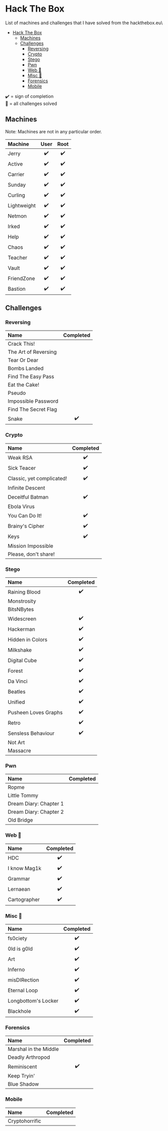 # Hack The Box
List of machines and challenges that I have solved from the hackthebox.eu\

<!--ts-->
   * [Hack The Box](#hack-the-box)
      * [Machines](#machines)
      * [Challenges](#challenges)
         * [Reversing](#reversing)
         * [Crypto](#crypto)
         * [Stego](#stego)
         * [Pwn](#pwn)
         * [Web :star2:](#web-star2)
         * [Misc :star2:](#misc-star2)
         * [Forensics](#forensics)
         * [Mobile](#mobile)
<!--te-->

:heavy_check_mark: = sign of completion \
:star2: = all challenges solved

## Machines
Note: Machines are not in any particular order.

| Machine  | User | Root |
| :---          |      :---:       |      :---:       |
| Jerry  | :heavy_check_mark: | :heavy_check_mark: |
| Active  | :heavy_check_mark: | :heavy_check_mark: |
| Carrier  | :heavy_check_mark: | :heavy_check_mark: |
| Sunday  | :heavy_check_mark: | :heavy_check_mark: |
| Curling  | :heavy_check_mark: | :heavy_check_mark: |
| Lightweight  | :heavy_check_mark: | :heavy_check_mark: |
| Netmon  | :heavy_check_mark: | :heavy_check_mark: |
| Irked  | :heavy_check_mark: | :heavy_check_mark: |
| Help  | :heavy_check_mark: | :heavy_check_mark: |
| Chaos  | :heavy_check_mark: | :heavy_check_mark: |
| Teacher  | :heavy_check_mark: | :heavy_check_mark: |
| Vault  | :heavy_check_mark: | :heavy_check_mark: |
| FriendZone  | :heavy_check_mark: | :heavy_check_mark: |
| Bastion  | :heavy_check_mark: | :heavy_check_mark: |

## Challenges
### Reversing
| Name | Completed |
| :---          |      :---:       |
|  Crack This! |  |
| The Art of Reversing | |
| Tear Or Dear |  |
| Bombs Landed |  |
| Find The Easy Pass |  |
| Eat the Cake! |  |
| Pseudo |  |
| Impossible Password |  |
| Find The Secret Flag |  |
| Snake | :heavy_check_mark: |

### Crypto
| Name | Completed |
| :---          |      :---:       |
| Weak RSA | :heavy_check_mark: |
| Sick Teacer | :heavy_check_mark: |
| Classic, yet complicated! | :heavy_check_mark: |
| Infinite Descent |  |
| Deceitful Batman | :heavy_check_mark: |
| Ebola Virus |  |
| You Can Do It! | :heavy_check_mark: |
| Brainy's Cipher | :heavy_check_mark: |
| Keys | :heavy_check_mark: |
| Mission Impossible |  |
| Please, don't share! |  |

### Stego

| Name | Completed |
| :---          |      :---:       |
| Raining Blood | :heavy_check_mark: |
| Monstrosity |  |
| BitsNBytes |  |
| Widescreen | :heavy_check_mark: |
| Hackerman | :heavy_check_mark: |
| Hidden in Colors | :heavy_check_mark: |
| Milkshake | :heavy_check_mark: |
| Digital Cube | :heavy_check_mark: |
| Forest | :heavy_check_mark: |
| Da Vinci | :heavy_check_mark: |
| Beatles | :heavy_check_mark: |
| Unified | :heavy_check_mark: |
| Pusheen Loves Graphs | :heavy_check_mark: |
| Retro | :heavy_check_mark: |
| Sensless Behaviour | :heavy_check_mark: |
| Not Art |  |
| Massacre |  |

### Pwn
| Name | Completed |
| :---          |      :---:       |
| Ropme |  |
| Little Tommy |  |
| Dream Diary: Chapter 1 |  |
| Dream Diary: Chapter 2 |  |
| Old Bridge |  |

### Web :star2:
| Name | Completed |
| :---          |      :---:       |
| HDC | :heavy_check_mark: |
| I know Mag1k | :heavy_check_mark: |
| Grammar | :heavy_check_mark: |
| Lernaean | :heavy_check_mark: |
| Cartographer | :heavy_check_mark: |

### Misc :star2:
| Name | Completed |
| :---          |      :---:       |
| fs0ciety | :heavy_check_mark: |
| 0ld is g0ld | :heavy_check_mark: |
| Art | :heavy_check_mark: |
| Inferno | :heavy_check_mark: |
| misDIRection | :heavy_check_mark: |
| Eternal Loop | :heavy_check_mark: |
| Longbottom's Locker | :heavy_check_mark: |
| Blackhole | :heavy_check_mark: |

### Forensics
| Name | Completed |
| :---          |      :---:       |
| Marshal in the Middle |  |
| Deadly Arthropod |  |
| Reminiscent | :heavy_check_mark: |
| Keep Tryin' |  |
| Blue Shadow |  |

### Mobile
| Name | Completed |
| :---          |      :---:       |
| Cryptohorrific |  |
